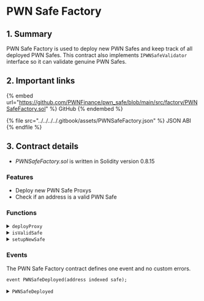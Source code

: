 # PWN Safe Factory

## 1. Summary

PWN Safe Factory is used to deploy new PWN Safes and keep track of all deployed PWN Safes. This contract also implements `IPWNSafeValidator` interface so it can validate genuine PWN Safes.

## 2. Important links

{% embed url="https://github.com/PWNFinance/pwn_safe/blob/main/src/factory/PWNSafeFactory.sol" %}
GitHub
{% endembed %}

{% file src="../../../../.gitbook/assets/PWNSafeFactory.json" %}
JSON ABI
{% endfile %}

## 3. Contract details

* _PWNSafeFactory.sol_ is written in Solidity version 0.8.15

### Features

* Deploy new PWN Safe Proxys
* Check if an address is a valid PWN Safe

### Functions

<details>

<summary><code>deployProxy</code></summary>

#### Overview

A user can deploy a new PWN Safe proxy by calling the `deployProxy` function.&#x20;

This function takes two arguments supplied by the caller:

* `address[] calldata`**`owners`** - Array of addresses which will be able to sign transactions for this Safe
* `uint256`**`threshold`** - Amount of owner signatures required for a valid transaction

#### Implementation

```solidity
function deployProxy(
	address[] calldata owners,
	uint256 threshold
) external returns (GnosisSafe) {
	// Deploy new gnosis safe proxy
	GnosisSafeProxy proxy = gnosisSafeProxyFactory.createProxy(gnosisSafeSingleton, "");
	GnosisSafe safe = GnosisSafe(payable(address(proxy)));

	// Setup safe
	safe.setup(
		owners, // _owners
		threshold, // _threshold
		address(this), // to
		abi.encodeWithSelector(PWNSafeFactory.setupNewSafe.selector), // data
		fallbackHandler, // fallbackHandler
		address(0), // paymentToken
		0, // payment
		payable(address(0)) // paymentReceiver
	);

	// Store as valid address
	isValidSafe[address(safe)] = true;

	// Emit event
	emit PWNSafeDeployed(address(safe));

	return safe;
}
```

</details>

<details>

<summary><code>isValidSafe</code></summary>

#### Overview

Getter function for the `isValidSafe` mapping (address => bool) stored inside the PWN Safe Factory contract.

This function returns _true_ if a given address is a valid PWN Safe Proxy and returns _false_ otherwise.

#### Implementation

```solidity
function isValidSafe(address safe) external view returns (bool);

mapping(address => bool) public isValidSafe;
```

</details>

<details>

<summary><code>setupNewSafe</code></summary>

#### Overview

Set up function for a new PWN Safe. It ensures Safe has the correct Safe singleton, and initialises the Safe with the correct ATR [Module](atr-module/) and [Guard](atr-guard/). Only the PWN Safe Proxy can call this function.&#x20;

This function does not define any parameters.&#x20;

#### Implementation

```solidity
function setupNewSafe() external {
    // Check that is called via delegatecall
    require(
        address(this) != pwnFactorySingleton,
        "Should only be called via delegatecall"
    );

    // Check that caller is GnosisSafeProxy
    // Need to hash bytes arrays first, because solidity cannot compare byte arrays directly
    require(
        keccak256(gnosisSafeProxyFactory.proxyRuntimeCode()) ==
            keccak256(address(this).code),
        "Caller is not gnosis safe proxy"
    );

    // Check that proxy has correct singleton set
    // GnosisSafeStorage.sol defines singleton address at the first position (-> index 0)
    bytes memory singletonValue = StorageAccessible(address(this))
        .getStorageAt(0, 1);
    require(
        bytes32(singletonValue) ==
            bytes32(uint256(uint160(gnosisSafeSingleton))),
        "Proxy has unsupported singleton"
    );

    _storeGuardAndModule();
}
```

</details>

### Events

The PWN Safe Factory contract defines one event and no custom errors.

```solidity
event PWNSafeDeployed(address indexed safe);
```

<details>

<summary><code>PWNSafeDeployed</code></summary>

PWNSafeDeployed event is emitted when a new PWN Safe Proxy is deployed by the [`deployProxy`](pwn-safe-factory.md#deployproxy) function.&#x20;

This event has one parameter:

* `address indexed`**`safe`** - Address of the newly deployed proxy contract

</details>

